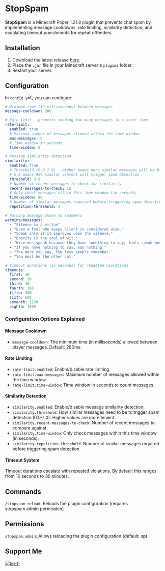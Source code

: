 # StopSpam
**StopSpam** is a Minecraft Paper 1.21.8 plugin that prevents chat spam by implementing message cooldowns, rate limiting, similarity detection, and escalating timeout punishments for repeat offenders.

## Installation
1. Download the latest release [here](https://github.com/Jelly-Pudding/stopspam/releases/latest).
2. Place the `.jar` file in your Minecraft server's `plugins` folder.
3. Restart your server.

## Configuration
In `config.yml`, you can configure:
```yaml
# Minimum time (in milliseconds) between messages
message-cooldown: 280

# Rate limit - prevents sending too many messages in a short time
rate-limit:
  enabled: true
  # Maximum number of messages allowed within the time window
  max-messages: 9
  # Time window in seconds
  time-window: 5

# Message similarity detection
similarity:
  enabled: true
  # Threshold (0.0-1.0) - higher means more similar messages will be blocked
  # 0.9 means 90% similar content will trigger spam detection
  threshold: 0.9
  # Number of recent messages to check for similarity
  recent-messages-to-check: 15
  # Only check messages within this time window (in seconds)
  time-window: 80
  # Number of similar messages required before triggering spam detection
  repetition-threshold: 4

# Warning message shown to spammers
warning-messages:
  - "Silence is a virtue"
  - "Even a fool who keeps silent is considered wise."
  - "Speak only if it improves upon the silence."
  - "Brevity is the soul of wit."
  - "Wise men speak because they have something to say; fools speak because they have to say something."
  - "If you have nothing to say, say nothing."
  - "The more you say, the less people remember."
  - "You must be the other cat."

# Timeout durations (in seconds) for repeated violations
timeouts:
  first: 10
  second: 20
  third: 30
  fourth: 100
  fifth: 300
  sixth: 600
  seventh: 1200
  eighth: 1800
```

### Configuration Options Explained

#### Message Cooldown
- `message-cooldown`: The minimum time (in milliseconds) allowed between player messages. Default: 280ms.

#### Rate Limiting
- `rate-limit.enabled`: Enable/disable rate limiting.
- `rate-limit.max-messages`: Maximum number of messages allowed within the time window.
- `rate-limit.time-window`: Time window in seconds to count messages.

#### Similarity Detection
- `similarity.enabled`: Enable/disable message similarity detection.
- `similarity.threshold`: How similar messages need to be to trigger spam detection (0.0-1.0). Higher values are more lenient.
- `similarity.recent-messages-to-check`: Number of recent messages to compare against.
- `similarity.time-window`: Only check messages within this time window (in seconds).
- `similarity.repetition-threshold`: Number of similar messages required before triggering spam detection.

#### Timeout System
Timeout durations escalate with repeated violations. By default this ranges from 10 seconds to 30 minutes.

## Commands
`/stopspam reload`: Reloads the plugin configuration (requires stopspam.admin permission)

## Permissions
`stopspam.admin`: Allows reloading the plugin configuration (default: op)

## Support Me
[![ko-fi](https://ko-fi.com/img/githubbutton_sm.svg)](https://ko-fi.com/K3K715TC1R)